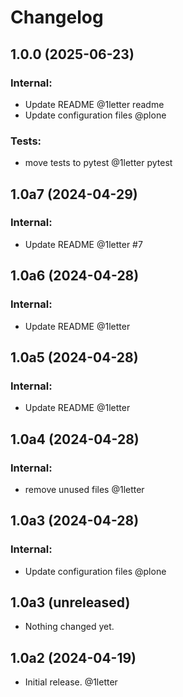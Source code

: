 # Changelog

<!-- towncrier release notes start -->

## 1.0.0 (2025-06-23)


### Internal:

- Update README @1letter readme
- Update configuration files @plone 


### Tests:

- move tests to pytest @1letter pytest

## 1.0a7 (2024-04-29)


### Internal:

- Update README @1letter #7

## 1.0a6 (2024-04-28)


### Internal:

- Update README @1letter 

## 1.0a5 (2024-04-28)


### Internal:

- Update README @1letter 

## 1.0a4 (2024-04-28)


### Internal:

- remove unused files @1letter 

## 1.0a3 (2024-04-28)


### Internal:

- Update configuration files @plone 

## 1.0a3 (unreleased)


- Nothing changed yet.


## 1.0a2 (2024-04-19)

- Initial release. @1letter
